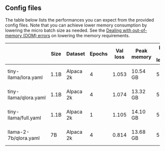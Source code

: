 ## Config files

The table below lists the performances you can expect from the provided config files. Note that you can achieve lower memory consumption by lowering the micro batch size as needed. See the [Dealing with out-of-memory (OOM) errors](../../tutorials/oom.md) on lowering the memory requirements.

|                       | Size | Dataset   | Epochs | Val loss | Peak memory | Max seq length | Micro batch size | Precision | Training runtime |
| --------------------- | ---- | --------- | ------ | -------- | ----------- | -------------- | ---------------- | --------- | ---------------- |
| tiny-llama/lora.yaml  | 1.1B | Alpaca 2k | 4      | 1.053    | 10.54 GB    | 512            | 8                | bfloat16  | 9.24 min (A10G)  |
| tiny-llama/qlora.yaml | 1.1B | Alpaca 2k | 4      | 1.074    | 13.32 GB    | 512            | 8                | bfloat16  | 9.89 min (A10G)  |
| tiny-llama/full.yaml  | 1.1B | Alpaca 2k | 1      | 1.105    | 14.10 GB    | 512            | 4                | bfloat16  | 2.59 min (A10G)  |
| llama-2-7b/qlora.yaml | 7B   | Alpaca 2k | 4      | 0.814    | 13.68 GB    | 512            | 2                | bfloat16  | 45.68 min (A10G) |
